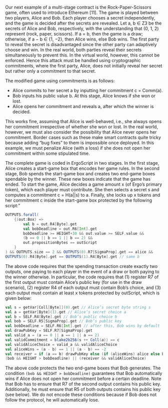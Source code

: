 Our next example of a multi-stage contract is the Rock-Paper-Scissors game, often used to introduce Ethereum [11]. The game is played between two players, Alice and Bob. Each player chooses a secret independently, and the game is decided after the secrets are revealed.
Let a, b ∈ Z3 be the secrets of Alice and Bob, respectively, with the understanding that (0, 1, 2) represent (rock, paper, scissors). If a = b, then the game is a draw; otherwise, if a − b ∈ {1, −2}, then Alice wins, else Bob wins. The first party to reveal the secret is disadvantaged since the other party can adaptively choose and win. In the real world, both parties reveal their secrets simultaneously to prevent this. In the virtual world, however, this cannot be enforced. Hence this attack must be handled using cryptographic commitments, where the first party, Alice, does not initially reveal her secret but rather only a commitment to that secret.

The modified game using commitments is as follows:

- Alice commits to her secret a by inputting her commitment c = Comm(a).
- Bob inputs his public value b. At this stage, Alice knows if she won or lost.
- Alice opens her commitment and reveals a, after which the winner is decided.

This works fine, assuming that Alice is well-behaved, i.e., she always opens her commitment irrespective of whether she won or lost. In the real world, however, we must also consider the possibility that Alice never opens her commitment. Border cases such as these make smart contracts quite tricky because adding “bug fixes” to them is impossible once deployed. In this example, we must penalize Alice (with a loss) if she does not open her commitment within some stipulated time.

The complete game is coded in ErgoScript in two stages. In the first stage, Alice creates a start-game box that encodes her game rules. In the second stage, Bob spends the start-game box and creates two end-game boxes spendable by the winner. These new boxes indicate that the game has ended.
To start the game, Alice decides a game amount x (of Ergo’s primary token), which each player must contribute. She then selects a secret s and computes a commitment c = H(a||s) to a. Finally, she locks up x tokens and her commitment c inside the start-game box protected by the following script:"

```scala
OUTPUTS.forall(
    {(out:Box) =>
        val b = out.R4[Byte].get
        val bobDeadline = out.R6[Int].get
        bobDeadline >= HEIGHT+30 && out.value >= SELF.value &&
        (b == 0 || b == 1 || b == 2) &&
        out.propositionBytes == outScript
    }
) && OUTPUTS.size == 2 && OUTPUTS(0).R7[SigmaProp].get == alice &&
OUTPUTS(0).R4[Byte].get == OUTPUTS(1).R4[Byte].get // same b
```

The above code requires that the spending transaction create exactly two outputs, one paying to each player in the event of a draw or both paying to the winner otherwise. In particular, the code requires that (1) register R7 of the first output must contain Alice’s public key (for use in the draw scenario), (2) register R4 of each output must contain Bob’s choice, and (3) each output must contain at least x tokens protected by outScript, which is given below:

```scala
val s = getVar[Coll[Byte]](0).get // Alice’s secret byte string s
val a = getVar[Byte](1).get // Alice’s secret choice a
val b = SELF.R4[Byte].get // Bob’s public choice b
val bob = SELF.R5[SigmaProp].get // Bob’s public key
val bobDeadline = SELF.R6[Int].get // after this, Bob wins by default
val drawPubKey = SELF.R7[SigmaProp].get
val valid_a = (a == 0 || a == 1 || a == 2)
val validCommitment = blake2b256(s ++ Coll(a)) == c
val validAliceChoice = valid_a && validAliceChoice
val aliceWins = (a - b) == 1 || (a - b) == -2
val receiver = if (a == b) drawPubKey else (if (aliceWins) alice else bob)
(bob && HEIGHT > bobDeadline) || (receiver && validAliceChoice)
```

The above code protects the two end-game boxes that Bob generates. The condition `(bob && HEIGHT > bobDeadline)` guarantees that Bob automatically wins if Alice does not open her commitment before a certain deadline. Note that Bob has to ensure that R7 of the second output contains his public key. Additionally, he must ensure that R5 of both outputs contains his public key (see below). We do not encode these conditions because if Bob does not follow the protocol, he will automatically lose.
